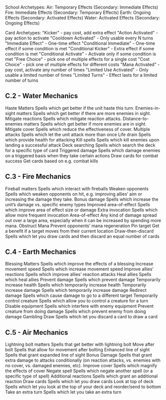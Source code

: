 School Archetypes:
Air: Temporary Effects (Secondary: Immediate Effects)
Fire: Immediate Effects (Secondary: Temporary Effects)
Earth: Ongoing Effects (Secondary: Activated Effects)
Water: Activated Effects (Secondary: Ongoing Effects)

Card Archetypes:
"Kicker" - pay cost, add extra effect
"Action Activated" - pay action to activate
"Cooldown Activated" - Only usable every N turns
"Immediate Effect" - One-time effect
"Conditional Immediate" - One-time effect if some condition is met
"Conditional Kicker" - Extra effect if some condition is met
"Conditional Activate" - Activate only if some condition is met
"Free Choice" - pick one of multiple effects for a single cost
"Cost Choice" - pick one of multiple effects for different costs
"Mana Activated" - pay cost, activate any number of times
"Limited Use Activated" - Only usable a limited number of times
"Limited Turns" - Effect lasts for a limited number of turns

## C.2 - Water Mechanics

Haste Matters
  Spells which get better if the unit haste this turn.
Enemies-in-sight matters
  Spells which get better if there are more enemies in sight.
Mitigate reactions
  Spells which mitigate reaction attacks.
Distance-to-enemies matters
  Spells which get better if more enemies are in sight.
Mitigate cover
  Spells which reduce the effectiveness of cover.
Multiple attacks
  Spells which let the unit attack more than once
Life drain
  Spells which provide health for attacking
Kill spells
  Spells which kill enemies upon landing a successful attack
Deck searching
  Spells which search the deck for a specific type of card
Triggered damage
  Spells which damage enemies on a triggered basis when they take certain actions
Draw cards for combat success
  Get cards based on e.g. combat kills

## C.3 - Fire Mechanics

Fireball matters
  Spells which interact with fireballs
Weaken opponents
  Spells which weaken opponents on hit, e.g. improving allies’ aim or increasing the damage they take.
Bonus damage
  Spells which increase the unit’s damage vs. specific enemy types
Improved area-of-effect
  Spells which improve area of effect size or damage
Extra invocation
  Spells which allow more frequent invocation
Area-of-effect
  Any kind of damage spread out over a large area, especially when it can be increased by spending more mana.
Obstruct Mana
  Prevent opponents’ mana regeneration
Pin target
  Get a benefit if a target moves from their current location
Draw-then-discard
  Spells which let you draw cards and then discard an equal number of cards


## C.4 - Earth Mechanics

Blessing Matters
  Spells which improve the effects of a blessing
Increase movement speed
  Spells which increase movement speed
Improve allies’ reactions
  Spells which improve allies’ reaction attacks
Heal allies
  Spells which heal allies
Prevent damage
  Spells which prevent damage
Temporarily increase health
  Spells which temporarily increase health
Temporarily increase damage
  Spells which temporarily increase damage
Redirect damage
  Spells which cause damage to go to a different target
Temporarily control creature
  Spells which allow you to control a creature for a turn
Disable equipment
  Spells which interfere with enemy equipment
Prevent creature from doing damage
  Spells which prevent enemy from doing damage
Gambling Draw
  Spells which let you discard a card to draw a card


## C.5 - Air Mechanics

Lightning bolt matters
  Spells that get better with lightning bolt
Move after bolt
  Spells that allow for movement after bolting
Enhanced line of sight
  Spells that grant expanded line of sight
Bonus Damage
  Spells that grant extra damage to attacks conditionally (on reaction attacks, vs. enemies with no cover, vs. damaged enemies, etc).
Improve cover
  Spells which magnify the effects of cover
Negate spell
  Spells which negate another spell (or a specific type of spell)
Additional reactions
  Spells which grant an additional reaction
Draw cards
  Spells which let you draw cards
Look at top of deck
  Spells which let you look at the top of your deck and reorder/send to bottom
Take an extra turn
  Spells which let you take an extra turn
